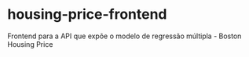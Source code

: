 # housing-price-frontend
Frontend para a API que expõe o modelo de regressão múltipla - Boston Housing Price
